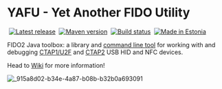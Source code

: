 # YAFU - Yet Another FIDO Utility
&nbsp;[![Latest release](https://img.shields.io/github/release/martinpaljak/YAFU.svg)](https://github.com/martinpaljak/YAFU/releases/latest)
&nbsp;[![Maven version](https://img.shields.io/maven-metadata/v?label=javacard.pro%20version&metadataUrl=https%3A%2F%2Fmvn.javacard.pro%2Fmaven%2Fcom%2Fgithub%2Fmartinpaljak%2Fyafu%2Fmaven-metadata.xml)](https://gist.github.com/martinpaljak/c77d11d671260e24eef6c39123345cae)
&nbsp;[![Build status](https://github.com/martinpaljak/YAFU/actions/workflows/robot.yml/badge.svg?branch=main)](https://github.com/martinpaljak/YAFU/actions)
&nbsp;[![Made in Estonia](https://img.shields.io/badge/Made_in-Estonia-blue)](https://estonia.ee)


FIDO2 Java toolbox: a library and [command line tool](https://github.com/martinpaljak/YAFU/wiki/YAFU-command-line-utility) for working with and debugging [CTAP1/U2F](https://fidoalliance.org/specs/fido-u2f-v1.2-ps-20170411/fido-u2f-raw-message-formats-v1.2-ps-20170411.html) and [CTAP2](https://fidoalliance.org/specs/fido-v2.0-ps-20190130/fido-client-to-authenticator-protocol-v2.0-ps-20190130.html) USB HID and NFC devices.

Head to [Wiki](https://github.com/martinpaljak/YAFU/wiki) for more information!

![_915a8d02-b34e-4a87-b08b-b32b0a693091](https://github.com/user-attachments/assets/6908cf52-2b46-46bf-a444-5f84e0cb9ac3)


